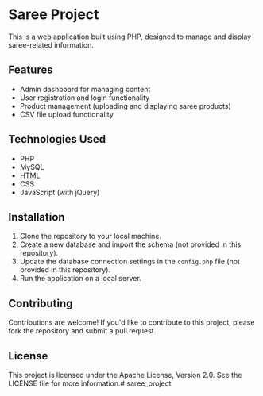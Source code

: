 # Saree Project

This is a web application built using PHP, designed to manage and display saree-related information.

## Features

* Admin dashboard for managing content
* User registration and login functionality
* Product management (uploading and displaying saree products)
* CSV file upload functionality

## Technologies Used

* PHP
* MySQL
* HTML
* CSS
* JavaScript (with jQuery)

## Installation

1. Clone the repository to your local machine.
2. Create a new database and import the schema (not provided in this repository).
3. Update the database connection settings in the `config.php` file (not provided in this repository).
4. Run the application on a local server.

## Contributing

Contributions are welcome! If you'd like to contribute to this project, please fork the repository and submit a pull request.

## License

This project is licensed under the Apache License, Version 2.0. See the LICENSE file for more information.# saree_project